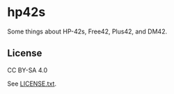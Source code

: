 
# hp42s

Some things about HP-42s, Free42, Plus42, and DM42.


## License

CC BY-SA 4.0

See [LICENSE.txt](LICENSE.txt).

